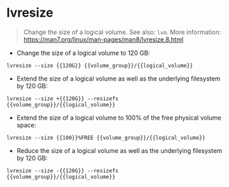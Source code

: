 # lvresize

> Change the size of a logical volume.
> See also: `lvm`.
> More information: <https://man7.org/linux/man-pages/man8/lvresize.8.html>

- Change the size of a logical volume to 120 GB:

`lvresize --size {{120G}} {{volume_group}}/{{logical_volume}}`

- Extend the size of a logical volume as well as the underlying filesystem by 120 GB:

`lvresize --size +{{120G}} --resizefs {{volume_group}}/{{logical_volume}}`

- Extend the size of a logical volume to 100% of the free physical volume space:

`lvresize --size {{100}}%FREE {{volume_group}}/{{logical_volume}}`

- Reduce the size of a logical volume as well as the underlying filesystem by 120 GB:

`lvresize --size -{{120G}} --resizefs {{volume_group}}/{{logical_volume}}`
